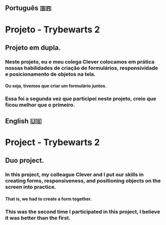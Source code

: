 ## Português 🇧🇷

# Projeto - Trybewarts 2

## Projeto em dupla.

### Neste projeto, eu e meu colega Clever colocamos em prática nossas habilidades de criação de formulários, responsividade e posicionamento de objetos na tela.

#### Ou seja, tivemos que criar um formulário juntos.

### Essa foi a segunda vez que participei neste projeto, creio que ficou melhor que o primeiro.

## English 🇺🇸

# Project - Trybewarts 2

## Duo project.

### In this project, my colleague Clever and I put our skills in creating forms, responsiveness, and positioning objects on the screen into practice.

#### That is, we had to create a form together.

### This was the second time I participated in this project, I believe it was better than the first.